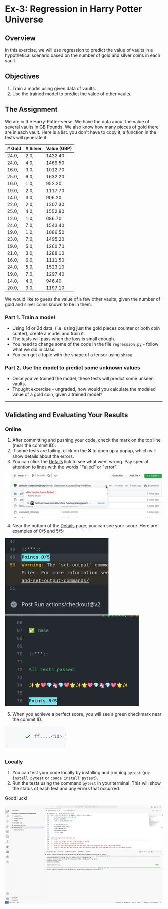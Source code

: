 # Ex-3: Regression in Harry Potter Universe

## Overview
In this exercise, we will use regression to predict the value of vaults in a hypothetical scenario based on the number of gold and silver coins in each vault.

## Objectives
1. Train a model using given data of vaults.
2. Use the trained model to predict the value of other vaults.

## The Assignment
We are in the Harry-Potter-verse. 
We have the data about the value of several vaults in GB Pounds.
We also know how many pieces of gold there are in each vault.
Here is a list.
you don't have to copy it, a function in the tests will generate it. 

| # Gold | # Silver | Value (GBP)  |
|-------|------|---------|
| 24.0, | 2.0, | 1422.40 |
| 24.0, | 4.0, | 1469.50 |
| 16.0, | 3.0, | 1012.70 |
| 25.0, | 6.0, | 1632.20 |
| 16.0, | 1.0, |  952.20 |
| 19.0, | 2.0, | 1117.70 |
| 14.0, | 3.0, |  906.20 |
| 22.0, | 2.0, | 1307.30 |
| 25.0, | 4.0, | 1552.80 |
| 12.0, | 1.0, |  686.70 |
| 24.0, | 7.0, | 1543.40 |
| 19.0, | 1.0, | 1086.50 |
| 23.0, | 7.0, | 1495.20 |
| 19.0, | 5.0, | 1260.70 |
| 21.0, | 3.0, | 1288.10 |
| 16.0, | 6.0, | 1111.50 |
| 24.0, | 5.0, | 1523.10 |
| 19.0, | 7.0, | 1297.40 |
| 14.0, | 4.0, | 946.40  |
| 20.0, | 3.0, | 1197.10 |

We would like to guess the value of a few other vaults, given the number of gold and silver coins known to be in them.

### Part 1. Train a model 
* Using 1d or 2d data, (i.e. using just the gold pieces counter or both coin cunter), create a model and train it. 
* The tests will pass when the loss is small enough.
* You need to change some of the code in the file `regression.py` - follow what we did in class.
* You can get a tuple with the shape of a tensor using `shape`

### Part 2. Use the model to predict some unknown values
* Once you've trained the model, these tests will predict some unseen vaults.
* Thought excercise - ungraded, how would you calculate the modeled value of a gold coin, given a trained model?

---

## Validating and Evaluating Your Results

### Online
1. After committing and pushing your code, check the mark on the top line (near the commit ID).
2. If some tests are failing, click on the ❌ to open up a popup, which will show details about the errors.
3. You can click the [Details]() link to see what went wrong. Pay special attention to lines with the words "Failed" or "error".

![screnshot](images/details_screenshot.png)

4. Near the bottom of the [Details]() page, you can see your score. Here are examples of 0/5 and 5/5:

![score](images/score.png) ![success](images/success.png)

5. When you achieve a perfect score, you will see a green checkmark near the commit ID.

![green](images/green.png)

### Locally
1. You can test your code locally by installing and running `pytest` (`pip install pytest` or `conda install pytest`).
2. Run the tests using the command `pytest` in your terminal. This will show the status of each test and any errors that occurred.

Good luck!

![screnshot](images/assignment3-local.png)